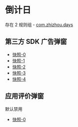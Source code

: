 # 倒计日

存在 2 规则组 - [com.zhizhou.days](/src/apps/com.zhizhou.days.ts)

## 第三方 SDK 广告弹窗

- [快照-0](https://i.gkd.li/import/12727499)
- [快照-1](https://i.gkd.li/import/12739678)
- [快照-2](https://i.gkd.li/import/12727528)
- [快照-3](https://i.gkd.li/import/12739703)
- [快照-4](https://i.gkd.li/import/12727546)

## 应用评价弹窗

默认禁用

- [快照-0](https://i.gkd.li/import/12744951)
